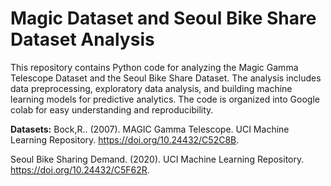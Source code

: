 # Magic Dataset and Seoul Bike Share Dataset Analysis
This repository contains Python code for analyzing the Magic Gamma Telescope Dataset and the Seoul Bike Share Dataset. The analysis includes data preprocessing, exploratory data analysis, and building machine learning models for predictive analytics. The code is organized into Google colab for easy understanding and reproducibility.

**Datasets:**
Bock,R.. (2007). MAGIC Gamma Telescope. UCI Machine Learning Repository. https://doi.org/10.24432/C52C8B.

Seoul Bike Sharing Demand. (2020). UCI Machine Learning Repository. https://doi.org/10.24432/C5F62R.
